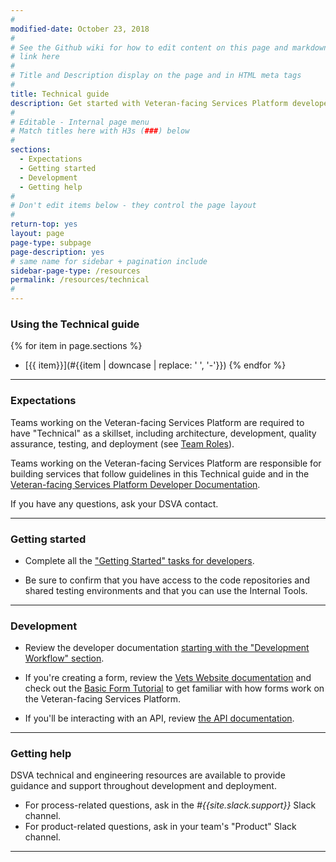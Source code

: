 ```yaml
---
#
modified-date: October 23, 2018
#
# See the Github wiki for how to edit content on this page and markdown styles you can use:
# link here
#
# Title and Description display on the page and in HTML meta tags
#
title: Technical guide
description: Get started with Veteran-facing Services Platform developer tools. Find technical resources, tools, and examples you can use throughout the <i>Digital Delivery</i> lifecycle.
#
# Editable - Internal page menu
# Match titles here with H3s (###) below
#
sections:
  - Expectations
  - Getting started
  - Development
  - Getting help
#
# Don't edit items below - they control the page layout
#
return-top: yes
layout: page
page-type: subpage
page-description: yes
# same name for sidebar + pagination include
sidebar-page-type: /resources
permalink: /resources/technical
#
---
```


### Using the Technical guide

{% for item in page.sections %}
* [{{ item}}](#{{item | downcase | replace: ' ', '-'}})
{% endfor %}

<hr>

### Expectations

Teams working on the Veteran-facing Services Platform are required to have "Technical" as a skillset, including architecture, development, quality assurance, testing, and deployment (see [Team Roles]({{site.baseurl}}/resources/more/team-structure#team-roles)).

Teams working on the Veteran-facing Services Platform are responsible for building services that follow guidelines in this Technical guide and in the <a href="https://github.com/department-of-veterans-affairs/vets-external-teams/tree/master/DeveloperDocs" target="_blank">Veteran-facing Services Platform Developer Documentation</a>.

If you have any questions, ask your DSVA contact.

<hr>


### Getting started

* Complete all the <a href="https://github.com/department-of-veterans-affairs/vets-external-teams/blob/master/DeveloperDocs/getting-started.md" target="_blank">"Getting Started" tasks for developers</a>.

* Be sure to confirm that you have access to the code repositories and shared testing environments and that you can use the Internal Tools.

<hr>

### Development

* Review the developer documentation <a href="https://github.com/department-of-veterans-affairs/vets-external-teams/blob/master/DeveloperDocs/development-workflow.md" target="_blank">starting with the "Development Workflow" section</a>.

* If you're creating a form, review the <a href="https://github.com/department-of-veterans-affairs/vets-external-teams/tree/master/DeveloperDocs/vets-website" target="_blank">Vets Website documentation</a> and check out the <a href="https://github.com/department-of-veterans-affairs/vets-external-teams/blob/master/DeveloperDocs/vets-website/forms/form-tutorial-basic.md" target="_blank">Basic Form Tutorial</a> to get familiar with how forms work on the Veteran-facing Services Platform.

* If you'll be interacting with an API, review <a href="https://github.com/department-of-veterans-affairs/vets-external-teams/tree/master/DeveloperDocs/vets-api" target="_blank">the API documentation</a>.

<hr>

### Getting help

DSVA technical and engineering resources are available to provide guidance and support throughout development and deployment.

* For process-related questions, ask in the *#{{site.slack.support}}* Slack channel.
* For product-related questions, ask in your team's "Product" Slack channel.

<hr>
